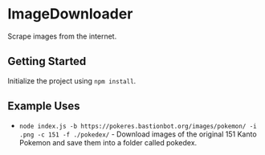 # ImageDownloader

Scrape images from the internet.

## Getting Started

Initialize the project using `npm install`.

## Example Uses

- `node index.js -b https://pokeres.bastionbot.org/images/pokemon/ -i .png -c 151 -f ./pokedex/` - Download images of the original 151 Kanto Pokemon and save them into a folder called pokedex.
